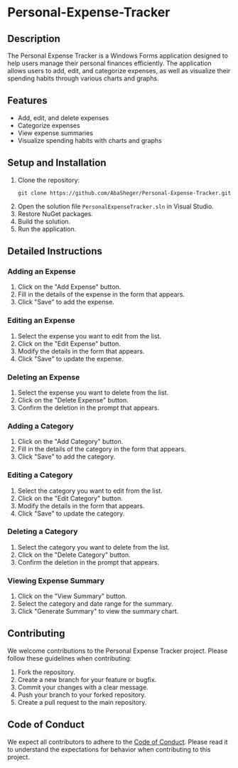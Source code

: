# Personal-Expense-Tracker

## Description

The Personal Expense Tracker is a Windows Forms application designed to help users manage their personal finances efficiently. The application allows users to add, edit, and categorize expenses, as well as visualize their spending habits through various charts and graphs.

## Features

- Add, edit, and delete expenses
- Categorize expenses
- View expense summaries
- Visualize spending habits with charts and graphs

## Setup and Installation

1. Clone the repository:
   ```
   git clone https://github.com/AbaSheger/Personal-Expense-Tracker.git
   ```
2. Open the solution file `PersonalExpenseTracker.sln` in Visual Studio.
3. Restore NuGet packages.
4. Build the solution.
5. Run the application.

## Detailed Instructions

### Adding an Expense

1. Click on the "Add Expense" button.
2. Fill in the details of the expense in the form that appears.
3. Click "Save" to add the expense.

### Editing an Expense

1. Select the expense you want to edit from the list.
2. Click on the "Edit Expense" button.
3. Modify the details in the form that appears.
4. Click "Save" to update the expense.

### Deleting an Expense

1. Select the expense you want to delete from the list.
2. Click on the "Delete Expense" button.
3. Confirm the deletion in the prompt that appears.

### Adding a Category

1. Click on the "Add Category" button.
2. Fill in the details of the category in the form that appears.
3. Click "Save" to add the category.

### Editing a Category

1. Select the category you want to edit from the list.
2. Click on the "Edit Category" button.
3. Modify the details in the form that appears.
4. Click "Save" to update the category.

### Deleting a Category

1. Select the category you want to delete from the list.
2. Click on the "Delete Category" button.
3. Confirm the deletion in the prompt that appears.

### Viewing Expense Summary

1. Click on the "View Summary" button.
2. Select the category and date range for the summary.
3. Click "Generate Summary" to view the summary chart.

## Contributing

We welcome contributions to the Personal Expense Tracker project. Please follow these guidelines when contributing:

1. Fork the repository.
2. Create a new branch for your feature or bugfix.
3. Commit your changes with a clear message.
4. Push your branch to your forked repository.
5. Create a pull request to the main repository.

## Code of Conduct

We expect all contributors to adhere to the [Code of Conduct](CODE_OF_CONDUCT.md). Please read it to understand the expectations for behavior when contributing to this project.
